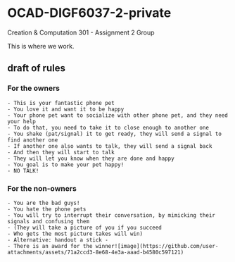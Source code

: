 # OCAD-DIGF6037-2-private
Creation & Computation 301 - Assignment 2 Group

This is where we work.

## draft of rules

### For the owners
	- This is your fantastic phone pet
	- You love it and want it to be happy
	- Your phone pet want to socialize with other phone pet, and they need your help
	- To do that, you need to take it to close enough to another one
	- You shake (pat/signal) it to get ready, they will send a signal to find another one
	- If another one also wants to talk, they will send a signal back
	- And then they will start to talk
	- They will let you know when they are done and happy
	- You goal is to make your pet happy!
	- NO TALK!

### For the non-owners
	- You are the bad guys!
	- You hate the phone pets
	- You will try to interrupt their conversation, by mimicking their signals and confusing them
	- (They will take a picture of you if you succeed 
	- Who gets the most picture takes will win)
	- Alternative: handout a stick - 
	- There is an award for the winner![image](https://github.com/user-attachments/assets/71a2ccd3-8e68-4e3a-aaad-b4580c597121)
